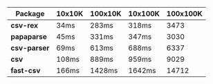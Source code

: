 | Package | 10x10K | 100x10K | 10x100K | 100x100K 
|---------|---|---|---|---
| **csv-rex** | 34ms | 283ms | 318ms | 3473 
| **papaparse** | 45ms | 331ms | 347ms | 3030 
| **csv-parser** | 69ms | 613ms | 688ms | 6337 
| **csv** | 108ms | 889ms | 959ms | 9029 
| **fast-csv** | 166ms | 1428ms | 1642ms | 14712 
